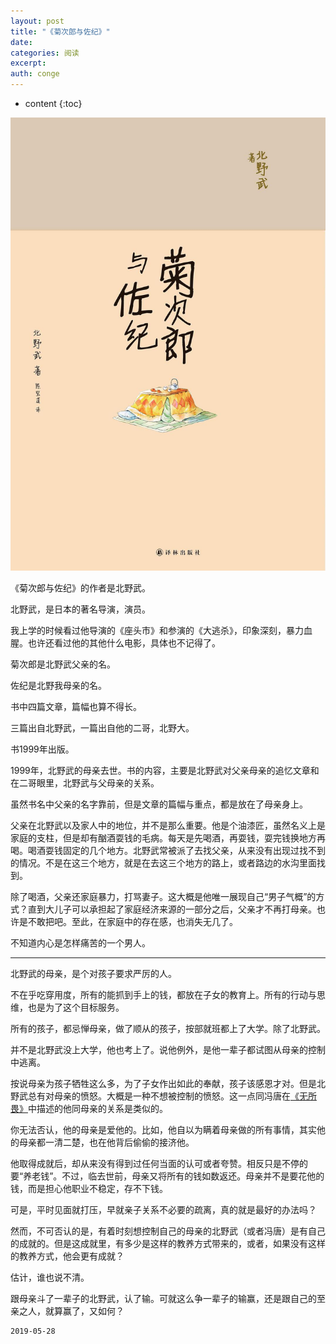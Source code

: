 ```yaml
---
layout: post
title: "《菊次郎与佐纪》"
date:
categories: 阅读
excerpt:
auth: conge
---
```

* content
{:toc}

![](/assets/images/阅读/118382-c52f04e75419176d.png)

《菊次郎与佐纪》的作者是北野武。

北野武，是日本的著名导演，演员。

我上学的时候看过他导演的《座头市》和参演的《大逃杀》，印象深刻，暴力血腥。也许还看过他的其他什么电影，具体也不记得了。

菊次郎是北野武父亲的名。

佐纪是北野我母亲的名。

书中四篇文章，篇幅也算不得长。

三篇出自北野武，一篇出自他的二哥，北野大。

书1999年出版。

1999年，北野武的母亲去世。书的内容，主要是北野武对父亲母亲的追忆文章和在二哥眼里，北野武与父母亲的关系。

虽然书名中父亲的名字靠前，但是文章的篇幅与重点，都是放在了母亲身上。

父亲在北野武以及家人中的地位，并不是那么重要。他是个油漆匠，虽然名义上是家庭的支柱，但是却有酗酒耍钱的毛病。每天是先喝酒，再耍钱，耍完钱换地方再喝。喝酒耍钱固定的几个地方。北野武常被派了去找父亲，从来没有出现过找不到的情况。不是在这三个地方，就是在去这三个地方的路上，或者路边的水沟里面找到。

除了喝酒，父亲还家庭暴力，打骂妻子。这大概是他唯一展现自己“男子气概”的方式？直到大儿子可以承担起了家庭经济来源的一部分之后，父亲才不再打母亲。也许是不敢把吧。至此，在家庭中的存在感，也消失无几了。

不知道内心是怎样痛苦的一个男人。

----

北野武的母亲，是个对孩子要求严厉的人。

不在乎吃穿用度，所有的能抓到手上的钱，都放在子女的教育上。所有的行动与思维，也是为了这个目标服务。

所有的孩子，都忌惮母亲，做了顺从的孩子，按部就班都上了大学。除了北野武。

并不是北野武没上大学，他也考上了。说他例外，是他一辈子都试图从母亲的控制中逃离。

按说母亲为孩子牺牲这么多，为了子女作出如此的奉献，孩子该感恩才对。但是北野武总有对母亲的愤怒。大概是一种不想被控制的愤怒。这一点同冯唐在[《无所畏》](https://www.jianshu.com/p/64132b9ddec5)中描述的他同母亲的关系是类似的。

你无法否认，他的母亲是爱他的。比如，他自以为瞒着母亲做的所有事情，其实他的母亲都一清二楚，也在他背后偷偷的接济他。

他取得成就后，却从来没有得到过任何当面的认可或者夸赞。相反只是不停的要“养老钱”。不过，临去世前，母亲又将所有的钱如数返还。母亲并不是要花他的钱，而是担心他职业不稳定，存不下钱。

可是，平时见面就打压，早就亲子关系不必要的疏离，真的就是最好的办法吗？

然而，不可否认的是，有着时刻想控制自己的母亲的北野武（或者冯唐）是有自己的成就的。但是这成就里，有多少是这样的教养方式带来的，或者，如果没有这样的教养方式，他会更有成就？

估计，谁也说不清。

跟母亲斗了一辈子的北野武，认了输。可就这么争一辈子的输赢，还是跟自己的至亲之人，就算赢了，又如何？

```
2019-05-28
```
